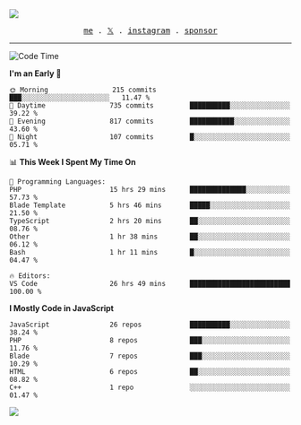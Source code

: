 <img style="bottom: 800px;" src="https://imgur.com/rilHVxA.png"/>
<p align="center">
  <samp>
    <a href="https://fayln.com">me</a> .
    <!-- <a href="https://fayln.com/projects">projects</a> . -->
    <a href="https://go.fayln.com/twitter">𝕏</a> .
    <a href="https://go.fayln.com/instagram">instagram</a> .
<!--     <a href="https://go.fayln.com/polywork">polywork</a> . -->
    <a href="https://github.com/sponsors/faridhnzz">sponsor</a>
  </samp>
</p>

---
<!--START_SECTION:waka-->
![Code Time](http://img.shields.io/badge/Code%20Time-3%2C293%20hrs%2014%20mins-blue)

**I'm an Early 🐤** 

```text
🌞 Morning                215 commits         ███░░░░░░░░░░░░░░░░░░░░░░   11.47 % 
🌆 Daytime                735 commits         ██████████░░░░░░░░░░░░░░░   39.22 % 
🌃 Evening                817 commits         ███████████░░░░░░░░░░░░░░   43.60 % 
🌙 Night                  107 commits         █░░░░░░░░░░░░░░░░░░░░░░░░   05.71 % 
```


📊 **This Week I Spent My Time On** 

```text
💬 Programming Languages: 
PHP                      15 hrs 29 mins      ██████████████░░░░░░░░░░░   57.73 % 
Blade Template           5 hrs 46 mins       █████░░░░░░░░░░░░░░░░░░░░   21.50 % 
TypeScript               2 hrs 20 mins       ██░░░░░░░░░░░░░░░░░░░░░░░   08.76 % 
Other                    1 hr 38 mins        ██░░░░░░░░░░░░░░░░░░░░░░░   06.12 % 
Bash                     1 hr 11 mins        █░░░░░░░░░░░░░░░░░░░░░░░░   04.47 % 

🔥 Editors: 
VS Code                  26 hrs 49 mins      █████████████████████████   100.00 % 
```

**I Mostly Code in JavaScript** 

```text
JavaScript               26 repos            ██████████░░░░░░░░░░░░░░░   38.24 % 
PHP                      8 repos             ███░░░░░░░░░░░░░░░░░░░░░░   11.76 % 
Blade                    7 repos             ███░░░░░░░░░░░░░░░░░░░░░░   10.29 % 
HTML                     6 repos             ██░░░░░░░░░░░░░░░░░░░░░░░   08.82 % 
C++                      1 repo              ░░░░░░░░░░░░░░░░░░░░░░░░░   01.47 % 
```




<!--END_SECTION:waka-->

![](https://hit.yhype.me/github/profile?user_id=29797712)

